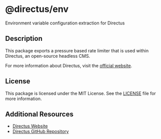 # @directus/env

Environment variable configuration extraction for Directus

## Description

This package exports a pressure based rate limiter that is used within Directus, an open-source headless CMS.

For more information about Directus, visit the [official website](https://directus.io).

## License

This package is licensed under the MIT License. See the
[LICENSE](https://github.com/directus/directus/blob/main/packages/pressure/license) file for more information.

## Additional Resources

- [Directus Website](https://directus.io)
- [Directus GitHub Repository](https://github.com/directus/directus)
